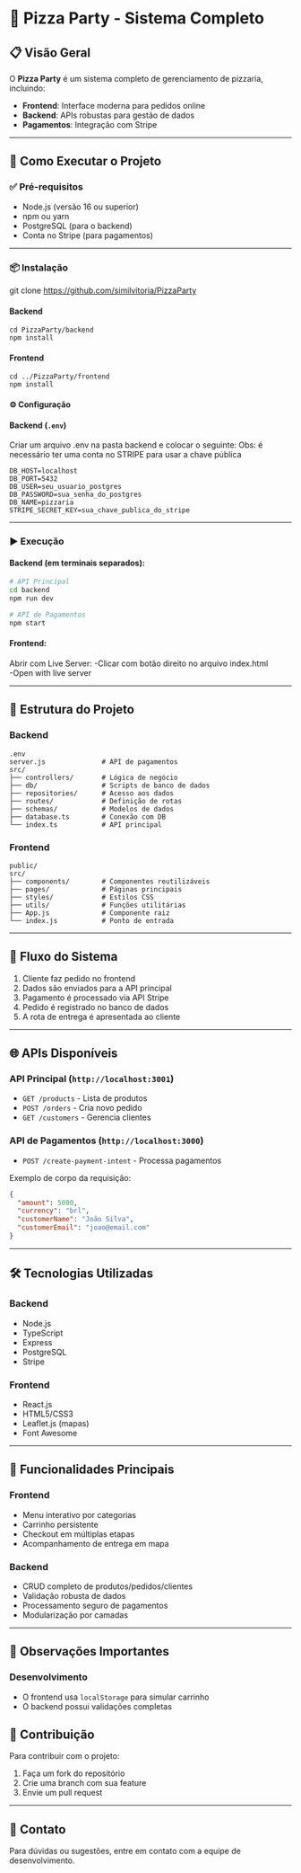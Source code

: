 # 🍕 Pizza Party - Sistema Completo

## 📋 Visão Geral

O **Pizza Party** é um sistema completo de gerenciamento de pizzaria, incluindo:

- **Frontend**: Interface moderna para pedidos online  
- **Backend**: APIs robustas para gestão de dados  
- **Pagamentos**: Integração com Stripe  

---

## 🚀 Como Executar o Projeto

### ✅ Pré-requisitos

- Node.js (versão 16 ou superior)  
- npm ou yarn  
- PostgreSQL (para o backend)  
- Conta no Stripe (para pagamentos)  

---

### 📦 Instalação

git clone https://github.com/similvitoria/PizzaParty

#### Backend

```env
cd PizzaParty/backend
npm install
```

#### Frontend

```env
cd ../PizzaParty/frontend
npm install
```

#### ⚙️ Configuração

#### Backend (`.env`)

Criar um arquivo .env na pasta backend e colocar o seguinte:
Obs: é necessário ter uma conta no STRIPE para usar a chave pública
```env
DB_HOST=localhost
DB_PORT=5432
DB_USER=seu_usuario_postgres
DB_PASSWORD=sua_senha_do_postgres
DB_NAME=pizzaria
STRIPE_SECRET_KEY=sua_chave_publica_do_stripe
```

---

### ▶️ Execução

#### Backend (em terminais separados):

```bash
# API Principal
cd backend
npm run dev

# API de Pagamentos
npm start
```

#### Frontend:

Abrir com Live Server:
-Clicar com botão direito no arquivo index.html  
-Open with live server 

---

## 📂 Estrutura do Projeto

### Backend

```
.env
server.js              # API de pagamentos
src/
├── controllers/       # Lógica de negócio
├── db/                # Scripts de banco de dados
├── repositories/      # Acesso aos dados
├── routes/            # Definição de rotas
├── schemas/           # Modelos de dados
├── database.ts        # Conexão com DB
└── index.ts           # API principal
```

### Frontend

```
public/
src/
├── components/        # Componentes reutilizáveis
├── pages/             # Páginas principais
├── styles/            # Estilos CSS
├── utils/             # Funções utilitárias
├── App.js             # Componente raiz
└── index.js           # Ponto de entrada
```

---

## 🔄 Fluxo do Sistema

1. Cliente faz pedido no frontend  
2. Dados são enviados para a API principal  
3. Pagamento é processado via API Stripe  
4. Pedido é registrado no banco de dados  
5. A rota de entrega é apresentada ao cliente

---

## 🌐 APIs Disponíveis

### API Principal (`http://localhost:3001`)

- `GET /products` - Lista de produtos  
- `POST /orders` - Cria novo pedido  
- `GET /customers` - Gerencia clientes  

### API de Pagamentos (`http://localhost:3000`)

- `POST /create-payment-intent` - Processa pagamentos  

Exemplo de corpo da requisição:

```json
{
  "amount": 5000,
  "currency": "brl",
  "customerName": "João Silva",
  "customerEmail": "joao@email.com"
}
```

---

## 🛠 Tecnologias Utilizadas

### Backend

- Node.js  
- TypeScript  
- Express  
- PostgreSQL  
- Stripe  

### Frontend

- React.js  
- HTML5/CSS3  
- Leaflet.js (mapas)  
- Font Awesome  

---

## 🛒 Funcionalidades Principais

### Frontend

- Menu interativo por categorias  
- Carrinho persistente  
- Checkout em múltiplas etapas  
- Acompanhamento de entrega em mapa  

### Backend

- CRUD completo de produtos/pedidos/clientes  
- Validação robusta de dados  
- Processamento seguro de pagamentos  
- Modularização por camadas  

---

## 📌 Observações Importantes 

### Desenvolvimento

- O frontend usa `localStorage` para simular carrinho  
- O backend possui validações completas  

## 🤝 Contribuição

Para contribuir com o projeto:

1. Faça um fork do repositório  
2. Crie uma branch com sua feature  
3. Envie um pull request  

---

## 📧 Contato

Para dúvidas ou sugestões, entre em contato com a equipe de desenvolvimento.
